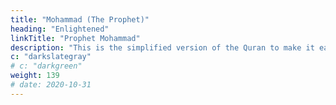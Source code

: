 ```yaml
---
title: "Mohammad (The Prophet)"
heading: "Enlightened"
linkTitle: "Prophet Mohammad"
description: "This is the simplified version of the Quran to make it easily readable"
c: "darkslategray"
# c: "darkgreen"
weight: 139
# date: 2020-10-31
---
```

